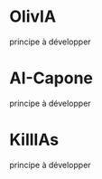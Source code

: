 # OlivIA
principe à développer

# AI-Capone 
principe  à développer

# KillIAs
principe  à développer
